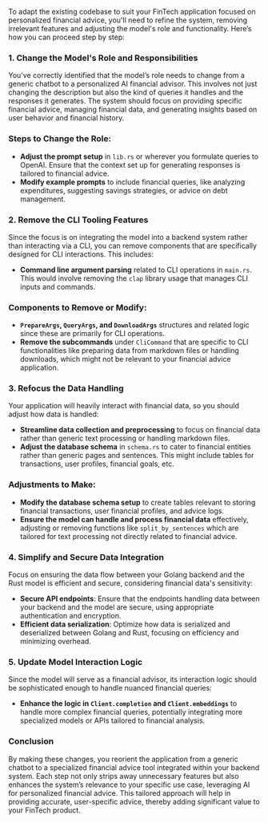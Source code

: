 To adapt the existing codebase to suit your FinTech application focused on personalized financial advice, you'll need to refine the system, removing irrelevant features and adjusting the model's role and functionality. Here’s how you can proceed step by step:

### 1. **Change the Model's Role and Responsibilities**
You've correctly identified that the model’s role needs to change from a generic chatbot to a personalized AI financial advisor. This involves not just changing the description but also the kind of queries it handles and the responses it generates. The system should focus on providing specific financial advice, managing financial data, and generating insights based on user behavior and financial history.

### Steps to Change the Role:
- **Adjust the prompt setup** in `lib.rs` or wherever you formulate queries to OpenAI. Ensure that the context set up for generating responses is tailored to financial advice.
- **Modify example prompts** to include financial queries, like analyzing expenditures, suggesting savings strategies, or advice on debt management.

### 2. **Remove the CLI Tooling Features**
Since the focus is on integrating the model into a backend system rather than interacting via a CLI, you can remove components that are specifically designed for CLI interactions. This includes:
- **Command line argument parsing** related to CLI operations in `main.rs`. This would involve removing the `clap` library usage that manages CLI inputs and commands.

### Components to Remove or Modify:
- **`PrepareArgs`, `QueryArgs`, and `DownloadArgs`** structures and related logic since these are primarily for CLI operations.
- **Remove the subcommands** under `CliCommand` that are specific to CLI functionalities like preparing data from markdown files or handling downloads, which might not be relevant to your financial advice application.

### 3. **Refocus the Data Handling**
Your application will heavily interact with financial data, so you should adjust how data is handled:
- **Streamline data collection and preprocessing** to focus on financial data rather than generic text processing or handling markdown files.
- **Adjust the database schema** in `schema.rs` to cater to financial entities rather than generic pages and sentences. This might include tables for transactions, user profiles, financial goals, etc.

### Adjustments to Make:
- **Modify the database schema setup** to create tables relevant to storing financial transactions, user financial profiles, and advice logs.
- **Ensure the model can handle and process financial data** effectively, adjusting or removing functions like `split_by_sentences` which are tailored for text processing not directly related to financial advice.

### 4. **Simplify and Secure Data Integration**
Focus on ensuring the data flow between your Golang backend and the Rust model is efficient and secure, considering financial data's sensitivity:
- **Secure API endpoints**: Ensure that the endpoints handling data between your backend and the model are secure, using appropriate authentication and encryption.
- **Efficient data serialization**: Optimize how data is serialized and deserialized between Golang and Rust, focusing on efficiency and minimizing overhead.

### 5. **Update Model Interaction Logic**
Since the model will serve as a financial advisor, its interaction logic should be sophisticated enough to handle nuanced financial queries:
- **Enhance the logic in `Client.completion` and `Client.embeddings`** to handle more complex financial queries, potentially integrating more specialized models or APIs tailored to financial analysis.

### Conclusion
By making these changes, you reorient the application from a generic chatbot to a specialized financial advice tool integrated within your backend system. Each step not only strips away unnecessary features but also enhances the system’s relevance to your specific use case, leveraging AI for personalized financial advice. This tailored approach will help in providing accurate, user-specific advice, thereby adding significant value to your FinTech product.